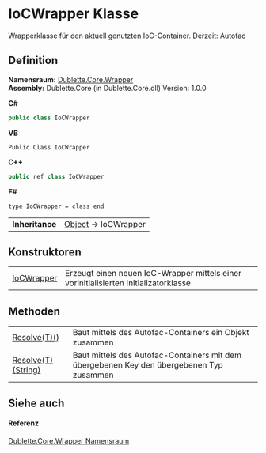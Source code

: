 # IoCWrapper Klasse


Wrapperklasse für den aktuell genutzten IoC-Container. Derzeit: Autofac



## Definition
**Namensraum:** <a href="N_Dublette_Core_Wrapper.md">Dublette.Core.Wrapper</a>  
**Assembly:** Dublette.Core (in Dublette.Core.dll) Version: 1.0.0

**C#**
``` C#
public class IoCWrapper
```
**VB**
``` VB
Public Class IoCWrapper
```
**C++**
``` C++
public ref class IoCWrapper
```
**F#**
``` F#
type IoCWrapper = class end
```

<table><tr><td><strong>Inheritance</strong></td><td><a href="https://learn.microsoft.com/dotnet/api/system.object" target="_blank" rel="noopener noreferrer">Object</a>  →  IoCWrapper</td></tr>
</table>



## Konstruktoren
<table>
<tr>
<td><a href="M_Dublette_Core_Wrapper_IoCWrapper__ctor.md">IoCWrapper</a></td>
<td>Erzeugt einen neuen IoC-Wrapper mittels einer vorinitialisierten Initializatorklasse</td></tr>
</table>

## Methoden
<table>
<tr>
<td><a href="M_Dublette_Core_Wrapper_IoCWrapper_Resolve__1.md">Resolve(T)()</a></td>
<td>Baut mittels des Autofac-Containers ein Objekt zusammen</td></tr>
<tr>
<td><a href="M_Dublette_Core_Wrapper_IoCWrapper_Resolve__1_1.md">Resolve(T)(String)</a></td>
<td>Baut mittels des Autofac-Containers mit dem übergebenen Key den übergebenen Typ zusammen</td></tr>
</table>

## Siehe auch


#### Referenz
<a href="N_Dublette_Core_Wrapper.md">Dublette.Core.Wrapper Namensraum</a>  
